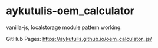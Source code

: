 # aykutulis-oem_calculator
vanilla-js, localstorage module pattern working.

GitHub Pages: https://aykutulis.github.io/oem_calculator_js/
